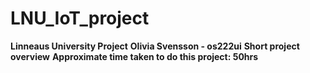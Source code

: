 # LNU_IoT_project

**Linneaus University Project**
**Olivia Svensson - os222ui**
**Short project overview**
**Approximate time taken to do this project: 50hrs**
